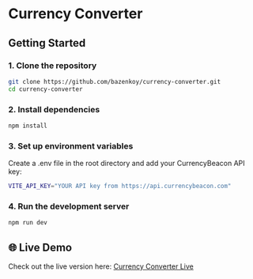 # Currency Converter


## Getting Started

### 1. Clone the repository

```bash
git clone https://github.com/bazenkoy/currency-converter.git
cd currency-converter
```

### 2. Install dependencies
```bash
npm install
```

### 3. Set up environment variables
Create a .env file in the root directory and add your CurrencyBeacon API key:

```bash
VITE_API_KEY="YOUR API key from https://api.currencybeacon.com"
```

### 4. Run the development server
```bash
npm run dev
```

## 🌐 Live Demo

Check out the live version here: [Currency Converter Live](https://currency-converter-kojhl50ju-yuliia-bazenkos-projects.vercel.app)

